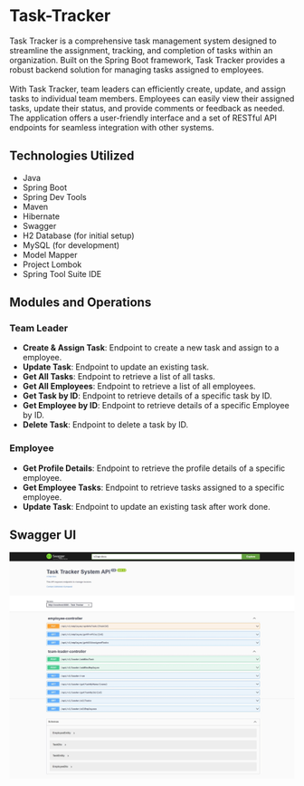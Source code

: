 # Task-Tracker
Task Tracker is a comprehensive task management system designed to streamline the assignment, tracking, and completion of tasks within an organization. Built on the Spring Boot framework, Task Tracker provides a robust backend solution for managing tasks assigned to employees.\
\
With Task Tracker, team leaders can efficiently create, update, and assign tasks to individual team members. Employees can easily view their assigned tasks, update their status, and provide comments or feedback as needed. The application offers a user-friendly interface and a set of RESTful API endpoints for seamless integration with other systems.

## Technologies Utilized  ## 
- Java
- Spring Boot
- Spring Dev Tools
- Maven
- Hibernate
- Swagger
- H2 Database (for initial setup)
- MySQL (for development)
- Model Mapper
- Project Lombok
- Spring Tool Suite IDE

## Modules and Operations

### Team Leader

- **Create & Assign Task**: Endpoint to create a new task and assign to a employee.
- **Update Task**: Endpoint to update an existing task.
- **Get All Tasks**: Endpoint to retrieve a list of all tasks.
- **Get All Employees**: Endpoint to retrieve a list of all employees.
- **Get Task by ID**: Endpoint to retrieve details of a specific task by ID.
- **Get Employee by ID**: Endpoint to retrieve details of a specific Employee by ID.
- **Delete Task**: Endpoint to delete a task by ID.

### Employee

- **Get Profile Details**: Endpoint to retrieve the profile details of a specific employee.
- **Get Employee Tasks**: Endpoint to retrieve tasks assigned to a specific employee.
- **Update Task**: Endpoint to update an existing task after work done.


## Swagger UI
![Swagger UI](Task.jpeg)
